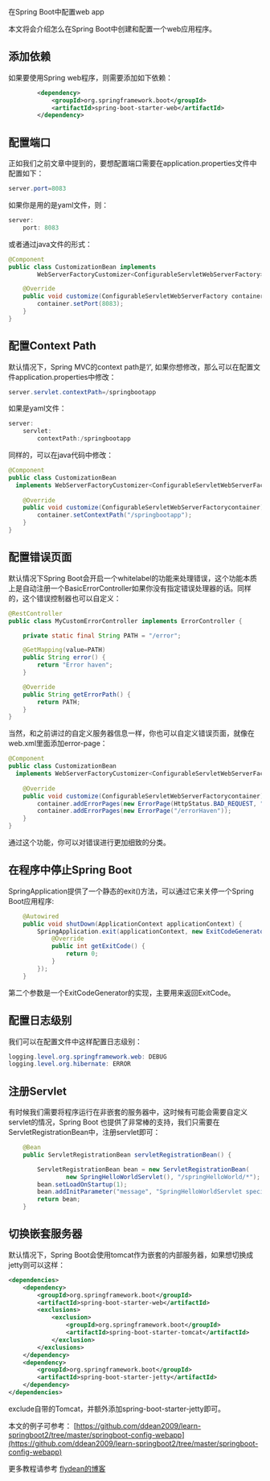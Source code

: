 在Spring Boot中配置web app

本文将会介绍怎么在Spring Boot中创建和配置一个web应用程序。

## 添加依赖

如果要使用Spring web程序，则需要添加如下依赖：

~~~xml
        <dependency>
            <groupId>org.springframework.boot</groupId>
            <artifactId>spring-boot-starter-web</artifactId>
        </dependency>
~~~

## 配置端口

正如我们之前文章中提到的，要想配置端口需要在application.properties文件中配置如下：

~~~java
server.port=8083
~~~

如果你是用的是yaml文件，则：

~~~java
server:
    port: 8083
~~~

或者通过java文件的形式：

~~~java
@Component
public class CustomizationBean implements
        WebServerFactoryCustomizer<ConfigurableServletWebServerFactory> {

    @Override
    public void customize(ConfigurableServletWebServerFactory container) {
        container.setPort(8083);
    }
}
~~~

## 配置Context Path

默认情况下，Spring MVC的context path是‘/’, 如果你想修改，那么可以在配置文件application.properties中修改：

~~~java
server.servlet.contextPath=/springbootapp
~~~

如果是yaml文件：

~~~java
server:
    servlet:
        contextPath:/springbootapp
~~~

同样的，可以在java代码中修改：

~~~java
@Component
public class CustomizationBean
  implements WebServerFactoryCustomizer<ConfigurableServletWebServerFactory> {
  
    @Override
    public void customize(ConfigurableServletWebServerFactorycontainer) {
        container.setContextPath("/springbootapp");
    }
}
~~~

## 配置错误页面

默认情况下Spring Boot会开启一个whitelabel的功能来处理错误，这个功能本质上是自动注册一个BasicErrorController如果你没有指定错误处理器的话。同样的，这个错误控制器也可以自定义：

~~~java
@RestController
public class MyCustomErrorController implements ErrorController {

    private static final String PATH = "/error";

    @GetMapping(value=PATH)
    public String error() {
        return "Error haven";
    }

    @Override
    public String getErrorPath() {
        return PATH;
    }
}
~~~

当然，和之前讲过的自定义服务器信息一样，你也可以自定义错误页面，就像在web.xml里面添加error-page：

~~~java
@Component
public class CustomizationBean
  implements WebServerFactoryCustomizer<ConfigurableServletWebServerFactory> {
  
    @Override
    public void customize(ConfigurableServletWebServerFactorycontainer) {        
        container.addErrorPages(new ErrorPage(HttpStatus.BAD_REQUEST, "/400"));
        container.addErrorPages(new ErrorPage("/errorHaven"));
    }
}
~~~

通过这个功能，你可以对错误进行更加细致的分类。

## 在程序中停止Spring Boot

SpringApplication提供了一个静态的exit()方法，可以通过它来关停一个Spring Boot应用程序:

~~~java
    @Autowired
    public void shutDown(ApplicationContext applicationContext) {
        SpringApplication.exit(applicationContext, new ExitCodeGenerator() {
            @Override
            public int getExitCode() {
                return 0;
            }
        });
    }
~~~

第二个参数是一个ExitCodeGenerator的实现，主要用来返回ExitCode。


## 配置日志级别

我们可以在配置文件中这样配置日志级别：

~~~java
logging.level.org.springframework.web: DEBUG
logging.level.org.hibernate: ERROR
~~~

## 注册Servlet

有时候我们需要将程序运行在非嵌套的服务器中，这时候有可能会需要自定义servlet的情况，Spring Boot 也提供了非常棒的支持，我们只需要在ServletRegistrationBean中，注册servlet即可：

~~~java
    @Bean
    public ServletRegistrationBean servletRegistrationBean() {

        ServletRegistrationBean bean = new ServletRegistrationBean(
                new SpringHelloWorldServlet(), "/springHelloWorld/*");
        bean.setLoadOnStartup(1);
        bean.addInitParameter("message", "SpringHelloWorldServlet special message");
        return bean;
    }
~~~

## 切换嵌套服务器

默认情况下，Spring Boot会使用tomcat作为嵌套的内部服务器，如果想切换成jetty则可以这样：

~~~xml
<dependencies>
    <dependency>
        <groupId>org.springframework.boot</groupId>
        <artifactId>spring-boot-starter-web</artifactId>
        <exclusions>
            <exclusion>
                <groupId>org.springframework.boot</groupId>
                <artifactId>spring-boot-starter-tomcat</artifactId>
            </exclusion>
        </exclusions>
    </dependency>
    <dependency>
        <groupId>org.springframework.boot</groupId>
        <artifactId>spring-boot-starter-jetty</artifactId>
    </dependency>
</dependencies>
~~~

exclude自带的Tomcat，并额外添加spring-boot-starter-jetty即可。

本文的例子可参考： [https://github.com/ddean2009/learn-springboot2/tree/master/springboot-config-webapp](https://github.com/ddean2009/learn-springboot2/tree/master/springboot-config-webapp)

更多教程请参考 [flydean的博客](www.flydean.com)







